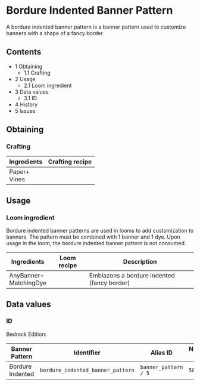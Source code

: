 # Bordure Indented Banner Pattern
A bordure indented banner pattern is a banner pattern used to customize banners with a shape of a fancy border.

## Contents
- 1 Obtaining
	- 1.1 Crafting
- 2 Usage
	- 2.1 Loom ingredient
- 3 Data values
	- 3.1 ID
- 4 History
- 5 Issues

## Obtaining
### Crafting
| Ingredients      | Crafting recipe |
|------------------|-----------------|
| Paper+<br/>Vines |                 |

## Usage
### Loom ingredient
Bordure indented banner patterns are used in looms to add customization to banners. The pattern must be combined with 1 banner and 1 dye. Upon usage in the loom, the bordure indented banner pattern is not consumed.

| Ingredients                | Loom recipe | Description                                 |
|----------------------------|-------------|---------------------------------------------|
| AnyBanner+<br/>MatchingDye |             | Emblazons a bordure indented (fancy border) |

## Data values
### ID
Bedrock Edition:

| Banner Pattern   | Identifier                        | Alias ID             | Numeric ID | Form | Translation key                                            |
|------------------|-----------------------------------|----------------------|------------|------|------------------------------------------------------------|
| Bordure Indented | `bordure_indented_banner_pattern` | `banner_pattern / 5` | `586`      | Item | `item.banner_pattern.name`<br/>`item.banner_pattern.vines` |

